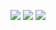 ![](http://github-profile-summary-cards.vercel.app/api/cards/profile-details?username=minjnlgc&theme=zenburn)
![](http://github-profile-summary-cards.vercel.app/api/cards/stats?username=minjnlgc&theme=zenburn)
![](http://github-profile-summary-cards.vercel.app/api/cards/productive-time?username=minjnlgc&theme=zenburn&utcOffset=1)
